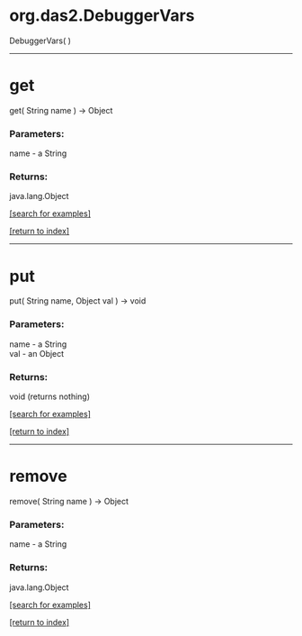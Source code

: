 # org.das2.DebuggerVars
DebuggerVars( )


***
<a name="get"></a>
# get
get( String name ) &rarr; Object



### Parameters:
name - a String

### Returns:
java.lang.Object


<a href="https://github.com/autoplot/dev/search?q=get&unscoped_q=get">[search for examples]</a>

<a href="https://github.com/autoplot/documentation/blob/master/javadoc/index-all.md">[return to index]</a>

***
<a name="put"></a>
# put
put( String name, Object val ) &rarr; void



### Parameters:
name - a String
<br>val - an Object

### Returns:
void (returns nothing)


<a href="https://github.com/autoplot/dev/search?q=put&unscoped_q=put">[search for examples]</a>

<a href="https://github.com/autoplot/documentation/blob/master/javadoc/index-all.md">[return to index]</a>

***
<a name="remove"></a>
# remove
remove( String name ) &rarr; Object



### Parameters:
name - a String

### Returns:
java.lang.Object


<a href="https://github.com/autoplot/dev/search?q=remove&unscoped_q=remove">[search for examples]</a>

<a href="https://github.com/autoplot/documentation/blob/master/javadoc/index-all.md">[return to index]</a>

